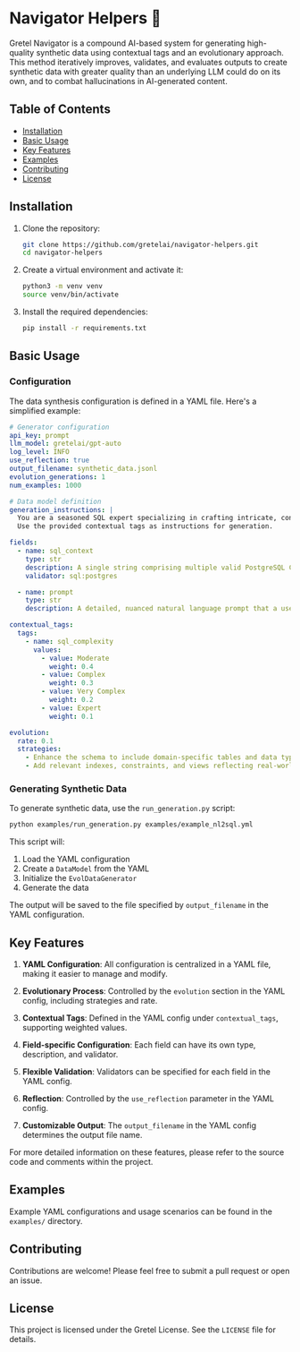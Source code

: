 # Navigator Helpers 🚀

Gretel Navigator is a compound AI-based system for generating high-quality synthetic data using contextual tags and an evolutionary approach. This method iteratively improves, validates, and evaluates outputs to create synthetic data with greater quality than an underlying LLM could do on its own, and to combat hallucinations in AI-generated content.

## Table of Contents

- [Installation](#installation)
- [Basic Usage](#basic-usage)
- [Key Features](#key-features)
- [Examples](#examples)
- [Contributing](#contributing)
- [License](#license)

## Installation

1. Clone the repository:
   ```bash
   git clone https://github.com/gretelai/navigator-helpers.git
   cd navigator-helpers
   ```

2. Create a virtual environment and activate it:
   ```bash
   python3 -m venv venv
   source venv/bin/activate
   ```

3. Install the required dependencies:
   ```bash
   pip install -r requirements.txt
   ```

## Basic Usage

### Configuration

The data synthesis configuration is defined in a YAML file. Here's a simplified example:

```yaml
# Generator configuration
api_key: prompt
llm_model: gretelai/gpt-auto
log_level: INFO
use_reflection: true
output_filename: synthetic_data.jsonl
evolution_generations: 1
num_examples: 1000

# Data model definition
generation_instructions: |
  You are a seasoned SQL expert specializing in crafting intricate, context-rich queries and explanations. 
  Use the provided contextual tags as instructions for generation.

fields:
  - name: sql_context
    type: str
    description: A single string comprising multiple valid PostgreSQL CREATE TABLE statements.
    validator: sql:postgres

  - name: prompt
    type: str
    description: A detailed, nuanced natural language prompt that a user might ask to a database for a particular task.

contextual_tags:
  tags:
    - name: sql_complexity
      values:
        - value: Moderate
          weight: 0.4
        - value: Complex
          weight: 0.3
        - value: Very Complex
          weight: 0.2
        - value: Expert
          weight: 0.1

evolution:
  rate: 0.1
  strategies:
    - Enhance the schema to include domain-specific tables and data types.
    - Add relevant indexes, constraints, and views reflecting real-world designs.
```

### Generating Synthetic Data

To generate synthetic data, use the `run_generation.py` script:

```bash
python examples/run_generation.py examples/example_nl2sql.yml
```

This script will:
1. Load the YAML configuration
2. Create a `DataModel` from the YAML
3. Initialize the `EvolDataGenerator`
4. Generate the data

The output will be saved to the file specified by `output_filename` in the YAML configuration.

## Key Features

1. **YAML Configuration**: All configuration is centralized in a YAML file, making it easier to manage and modify.

2. **Evolutionary Process**: Controlled by the `evolution` section in the YAML config, including strategies and rate.

3. **Contextual Tags**: Defined in the YAML config under `contextual_tags`, supporting weighted values.

4. **Field-specific Configuration**: Each field can have its own type, description, and validator.

5. **Flexible Validation**: Validators can be specified for each field in the YAML config.

6. **Reflection**: Controlled by the `use_reflection` parameter in the YAML config.

7. **Customizable Output**: The `output_filename` in the YAML config determines the output file name.

For more detailed information on these features, please refer to the source code and comments within the project.

## Examples

Example YAML configurations and usage scenarios can be found in the `examples/` directory.

## Contributing

Contributions are welcome! Please feel free to submit a pull request or open an issue.

## License

This project is licensed under the Gretel License. See the `LICENSE` file for details.